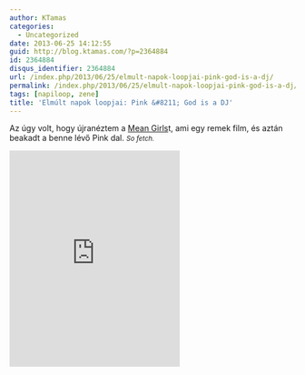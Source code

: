 ```yaml
---
author: KTamas
categories:
  - Uncategorized
date: 2013-06-25 14:12:55
guid: http://blog.ktamas.com/?p=2364884
id: 2364884
disqus_identifier: 2364884
url: /index.php/2013/06/25/elmult-napok-loopjai-pink-god-is-a-dj/
permalink: /index.php/2013/06/25/elmult-napok-loopjai-pink-god-is-a-dj/
tags: [napiloop, zene]
title: 'Elmúlt napok loopjai: Pink &#8211; God is a DJ'
---
```


Az úgy volt, hogy újranéztem a [Mean Girls](http://www.imdb.com/title/tt0377092/)t, ami egy remek film, és aztán beakadt a benne lévő Pink dal. <small><em>So fetch.</em></small>

<iframe src="https://open.spotify.com/embed/track/528upPM5D1jiSGMoS7z1Pd" width="300" height="380" frameborder="0" allowtransparency="true" allow="encrypted-media"></iframe>
